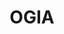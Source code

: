 ---
# This topic lives at
# https://digital.gov/topics/ogis

slug: "ogis"

# Topic Title
title: "OGIA"

# description — keep it short and clear
summary: ""


# Weight
weight: 1

# For more information on managing topics,
# see https://github.com/GSA/digitalgov.gov/wiki
---